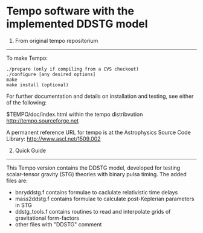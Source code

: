 # Tempo software with the implemented DDSTG model

1. From original tempo repositorium
------------------------
To make Tempo:

    ./prepare (only if compiling from a CVS checkout)
    ./configure [any desired options]
    make
    make install (optional)

For further documentation and details on installation and testing, see
either of the following:

$TEMPO/doc/index.html within the tempo distribvution
http://tempo.sourceforge.net

A permanent reference URL for tempo is at the Astrophysics Source Code Library:
http://www.ascl.net/1509.002
  
2. Quick Guide
------------------------

This Tempo version contains the DDSTG model, developed for testing scalar-tensor gravity (STG) theories with binary pulsa timing. 
The added files are:

 - bnryddstg.f contains formulae to caclulate relativistic time delays
 - mass2ddstg.f contains formulae to calculate post-Keplerian parameters in STG
 - ddstg_tools.f contains routines to read and interpolate grids of gravitational form-factors
 - other files with "DDSTG" comment


